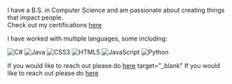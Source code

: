 I have a B.S. in Computer Science and am passionate about creating things that impact people.<br>
Check out my certifications [here](https://drive.google.com/drive/folders/1yMjCuIsqHyhrRV2d2e4-h2xbEhaRichc?usp=drive_link)

I have worked with multiple languages, some including:

![C#](https://img.shields.io/badge/c%23-%23239120.svg?style=for-the-badge&logo=c-sharp&logoColor=white) ![Java](https://img.shields.io/badge/java-%23ED8B00.svg?style=for-the-badge&logo=openjdk&logoColor=white) ![CSS3](https://img.shields.io/badge/css3-%231572B6.svg?style=for-the-badge&logo=css3&logoColor=white) ![HTML5](https://img.shields.io/badge/html5-%23E34F26.svg?style=for-the-badge&logo=html5&logoColor=white) ![JavaScript](https://img.shields.io/badge/javascript-%23323330.svg?style=for-the-badge&logo=javascript&logoColor=%23F7DF1E) ![Python](https://img.shields.io/badge/python-3670A0?style=for-the-badge&logo=python&logoColor=ffdd54) 

If you would like to reach out please do <a href="https://mail.google.com/mail/?view=cm&fs=1&to=dyl.nel.biz@gmail.com" >here<a/> target="_blank"
If you would like to reach out please do [here]("https://mail.google.com/mail/?view=cm&fs=1&to=dyl.nel.biz@gmail.com"target="blank")
